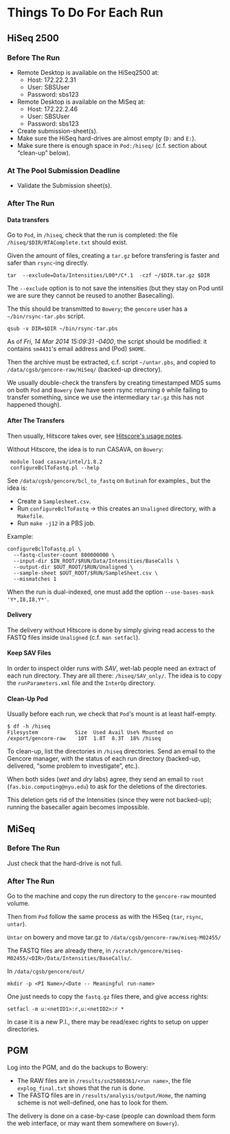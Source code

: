Things To Do For Each Run
=========================


HiSeq 2500
----------

### Before The Run

- Remote Desktop is available on the HiSeq2500 at:
  - Host: 172.22.2.31
  - User: SBSUser
  - Password: sbs123
- Remote Desktop is available on the MiSeq at:
  - Host: 172.22.2.46
  - User: SBSUser
  - Password: sbs123
- Create submission-sheet(s).
- Make sure the HiSeq hard-drives are almost empty (`D:` and `E:`).
- Make sure there is enough space in `Pod:/hiseq/` (c.f. section about
“clean-up” below).

### At The Pool Submission Deadline

- Validate the Submission sheet(s).

### After The Run

#### Data transfers

Go to `Pod`, in `/hiseq`, check that the run is completed:
the file `/hiseq/$DIR/RTAComplete.txt` should exist.

Given the amount of files, creating a `tar.gz` before transfering is faster and
safer than `rsync`-ing directly.

    tar  --exclude=Data/Intensities/L00*/C*.1  -czf ~/$DIR.tar.gz $DIR

The `--exclude` option is to not save the intensities (but they stay on Pod
until we are sure they cannot be reused to another Basecalling).

The this should be transmitted to `Bowery`; the `gencore` user has a
`~/bin/rsync-tar.pbs` script.

    qsub -v DIR=$DIR ~/bin/rsync-tar.pbs

As of *Fri, 14 Mar 2014 15:09:31 -0400*, the script should be modified: it
contains `sm4431`'s email address and (Pod) `$HOME`.

Then the archive must be extracted, c.f. script `~/untar.pbs`, and
copied to `/data/cgsb/gencore-raw/HiSeq/` (backed-up directory).

We usually double-check the transfers by creating timestamped MD5 sums on both
`Pod` and `Bowery` (we have seen rsync returning `0` while failing to transfer
something, since we use the intermediary `tar.gz` this has not happened
though).

#### After The Transfers

Then usually, Hitscore takes over, see [Hitscore's usage
notes](./hitscore_usage.md).

Without Hitscore, the idea is to run CASAVA, on `Bowery`:

     module load casava/intel/1.8.2
     configureBclToFastq.pl --help

See `/data/cgsb/gencore/bcl_to_fastq` on `Butinah` for examples., but the idea
is:

- Create a `Samplesheet.csv`.
- Run `configureBclToFastq` → this creates an `Unaligned` directory, with a
`Makefile`.
- Run `make -j12` in a PBS job.


Example:

    configureBclToFastq.pl \
      --fastq-cluster-count 800000000 \
      --input-dir $IN_ROOT/$RUN/Data/Intensities/BaseCalls \
      --output-dir $OUT_ROOT/$RUN/Unaligned \
      --sample-sheet $OUT_ROOT/$RUN/SampleSheet.csv \
      --mismatches 1

When the run is dual-indexed, one must add the option
`--use-bases-mask 'Y*,I8,I8,Y*'`.

#### Delivery

The delivery without Hitscore is done by simply giving read access to the FASTQ
files inside `Unaligned` (c.f. `man setfacl`).

#### Keep SAV Files

In order to inspect older runs with *SAV*, wet-lab people need an extract of
each run directory.
They are all there: `/hiseq/SAV_only/`.
The idea is to copy the `runParameters.xml` file and the `InterOp` directory.

#### Clean-Up Pod

Usually before each run, we check that `Pod`'s mount is at least half-empty.

    $ df -h /hiseq
    Filesystem            Size  Used Avail Use% Mounted on
    /export/gencore-raw    10T  1.8T  8.3T  18% /hiseq

To clean-up, list the directories in `/hiseq` directories. Send an email to the
Gencore manager, with the status of each run directory (backed-up, delivered,
“some problem to investigate”, etc.).

When both sides (*wet* and *dry* labs) agree, they send an email to `root`
(`fas.bio.computing@nyu.edu`) to ask for the deletions of the directories.

This deletion gets rid of the Intensities (since they were not backed-up);
running the basecaller again becomes impossible.

MiSeq
-----

### Before The Run

Just check that the hard-drive is not full.

### After The Run

Go to the machine and copy the run directory to the `gencore-raw` mounted
volume.

Then from `Pod` follow the same process as with the HiSeq (`tar`, `rsync`,
`untar`).

`Untar` on bowery and move tar.gz to `/data/cgsb/gencore-raw/miseq-M02455/`


The FASTQ files are already there, in `/scratch/gencore/miseq-M02455/<DIR>/Data/Intensities/BaseCalls/`.

In `/data/cgsb/gencore/out/`

    mkdir -p <PI Name>/<Date -- Meaningful run-name>

One just needs to copy the `fastq.gz` files there, and give access rights:

    setfacl -m u:<netID1>:r,u:<netID2>:r *

In case it is a new P.I., there may be read/exec rights to setup on upper directories.

PGM
---

Log into the PGM, and do the backups to Bowery:

- The RAW files are in `/results/sn25080361/<run name>`, the file
`explog_final.txt` shows that the run is done.
- The FASTQ files are in `/results/analysis/output/Home`, the naming scheme is
not well-defined, one has to look for them.

The delivery is done on a case-by-case (people can download them form the web
interface, or may want them somewhere on `Bowery`).
